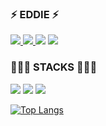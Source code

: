### ⚡️ EDDIE ⚡️
<!-- github insta medium gmail-->
<a href="https://github.com/JustEddie"><img src="https://img.shields.io/github/watchers/JustEddie/justeddie"/>
</a>
<a href="https://www.instagram.com/eddie_yj/"><img src="https://img.shields.io/badge/instagram-E4405F?style=for-the-badge&logo=Instagram&logoColor=white">
</a>
<a href="https://medium.com/@skdpwls830"><img src="https://img.shields.io/badge/medium-000000?style=for-the-badge&logo=Medium&logoColor=white"/></a>
<a href="skdpwls830@gmai.com"><img src="https://img.shields.io/badge/gmail-EA4335?style=for-the-badge&logo=Gmail&logoColor=white"/></a>

### 🧑🏻‍💻 STACKS 🧑🏻‍💻
<!-- html css js -->
<img src="https://img.shields.io/badge/html-E34F26?style=for-the-badge&logo=HTML5&logoColor=white">
<img src="https://img.shields.io/badge/css-1572B6?style=for-the-badge&logo=CSS3&logoColor=white">
<img src="https://img.shields.io/badge/javascript-F7DF1E?style=for-the-badge&logo=JavaScript&logoColor=black">

[![Top Langs](https://github-readme-stats.vercel.app/api/top-langs/?username=justeddie&layout=compact)](https://github.com/justeddie/github-readme-stats)

